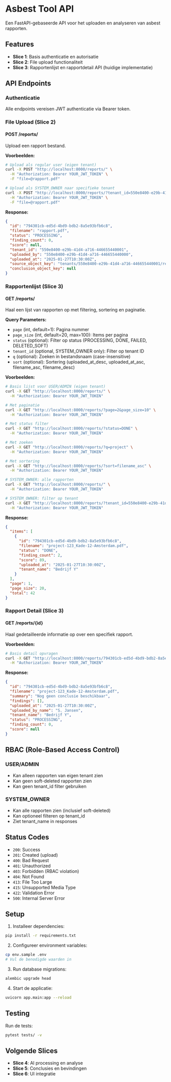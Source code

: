 # Asbest Tool API

Een FastAPI-gebaseerde API voor het uploaden en analyseren van asbest rapporten.

## Features

- **Slice 1**: Basis authenticatie en autorisatie
- **Slice 2**: File upload functionaliteit
- **Slice 3**: Rapportenlijst en rapportdetail API (huidige implementatie)

## API Endpoints

### Authenticatie

Alle endpoints vereisen JWT authenticatie via Bearer token.

### File Upload (Slice 2)

#### POST /reports/

Upload een rapport bestand.

**Voorbeelden:**

```bash
# Upload als regular user (eigen tenant)
curl -X POST "http://localhost:8000/reports/" \
  -H "Authorization: Bearer YOUR_JWT_TOKEN" \
  -F "file=@rapport.pdf"

# Upload als SYSTEM_OWNER naar specifieke tenant
curl -X POST "http://localhost:8000/reports/?tenant_id=550e8400-e29b-41d4-a716-446655440001" \
  -H "Authorization: Bearer YOUR_JWT_TOKEN" \
  -F "file=@rapport.pdf"
```

**Response:**
```json
{
  "id": "794301cb-ed5d-4bd9-bdb2-8a5e93bfb6c8",
  "filename": "rapport.pdf",
  "status": "PROCESSING",
  "finding_count": 0,
  "score": null,
  "tenant_id": "550e8400-e29b-41d4-a716-446655440001",
  "uploaded_by": "550e8400-e29b-41d4-a716-446655440000",
  "uploaded_at": "2025-01-27T10:30:00Z",
  "source_object_key": "tenants/550e8400-e29b-41d4-a716-446655440001/reports/794301cb-ed5d-4bd9-bdb2-8a5e93bfb6c8/source/rapport.pdf",
  "conclusion_object_key": null
}
```

### Rapportenlijst (Slice 3)

#### GET /reports/

Haal een lijst van rapporten op met filtering, sortering en paginatie.

**Query Parameters:**
- `page` (int, default=1): Pagina nummer
- `page_size` (int, default=20, max=100): Items per pagina
- `status` (optional): Filter op status (PROCESSING, DONE, FAILED, DELETED_SOFT)
- `tenant_id` (optional, SYSTEM_OWNER only): Filter op tenant ID
- `q` (optional): Zoeken in bestandsnaam (case-insensitive)
- `sort` (optional): Sortering (uploaded_at_desc, uploaded_at_asc, filename_asc, filename_desc)

**Voorbeelden:**

```bash
# Basis lijst voor USER/ADMIN (eigen tenant)
curl -X GET "http://localhost:8000/reports/" \
  -H "Authorization: Bearer YOUR_JWT_TOKEN"

# Met paginatie
curl -X GET "http://localhost:8000/reports/?page=2&page_size=10" \
  -H "Authorization: Bearer YOUR_JWT_TOKEN"

# Met status filter
curl -X GET "http://localhost:8000/reports/?status=DONE" \
  -H "Authorization: Bearer YOUR_JWT_TOKEN"

# Met zoeken
curl -X GET "http://localhost:8000/reports/?q=project" \
  -H "Authorization: Bearer YOUR_JWT_TOKEN"

# Met sortering
curl -X GET "http://localhost:8000/reports/?sort=filename_asc" \
  -H "Authorization: Bearer YOUR_JWT_TOKEN"

# SYSTEM_OWNER: alle rapporten
curl -X GET "http://localhost:8000/reports/" \
  -H "Authorization: Bearer YOUR_JWT_TOKEN"

# SYSTEM_OWNER: filter op tenant
curl -X GET "http://localhost:8000/reports/?tenant_id=550e8400-e29b-41d4-a716-446655440001" \
  -H "Authorization: Bearer YOUR_JWT_TOKEN"
```

**Response:**
```json
{
  "items": [
    {
      "id": "794301cb-ed5d-4bd9-bdb2-8a5e93bfb6c8",
      "filename": "project-123_Kade-12-Amsterdam.pdf",
      "status": "DONE",
      "finding_count": 2,
      "score": 89,
      "uploaded_at": "2025-01-27T10:30:00Z",
      "tenant_name": "Bedrijf Y"
    }
  ],
  "page": 1,
  "page_size": 20,
  "total": 42
}
```

### Rapport Detail (Slice 3)

#### GET /reports/{id}

Haal gedetailleerde informatie op over een specifiek rapport.

**Voorbeelden:**

```bash
# Basis detail opvragen
curl -X GET "http://localhost:8000/reports/794301cb-ed5d-4bd9-bdb2-8a5e93bfb6c8" \
  -H "Authorization: Bearer YOUR_JWT_TOKEN"
```

**Response:**
```json
{
  "id": "794301cb-ed5d-4bd9-bdb2-8a5e93bfb6c8",
  "filename": "project-123_Kade-12-Amsterdam.pdf",
  "summary": "Nog geen conclusie beschikbaar",
  "findings": [],
  "uploaded_at": "2025-01-27T10:30:00Z",
  "uploaded_by_name": "S. Jansen",
  "tenant_name": "Bedrijf Y",
  "status": "PROCESSING",
  "finding_count": 0,
  "score": null
}
```

## RBAC (Role-Based Access Control)

### USER/ADMIN
- Kan alleen rapporten van eigen tenant zien
- Kan geen soft-deleted rapporten zien
- Kan geen tenant_id filter gebruiken

### SYSTEM_OWNER
- Kan alle rapporten zien (inclusief soft-deleted)
- Kan optioneel filteren op tenant_id
- Ziet tenant_name in responses

## Status Codes

- `200`: Success
- `201`: Created (upload)
- `400`: Bad Request
- `401`: Unauthorized
- `403`: Forbidden (RBAC violation)
- `404`: Not Found
- `413`: File Too Large
- `415`: Unsupported Media Type
- `422`: Validation Error
- `500`: Internal Server Error

## Setup

1. Installeer dependencies:
```bash
pip install -r requirements.txt
```

2. Configureer environment variables:
```bash
cp env.sample .env
# Vul de benodigde waarden in
```

3. Run database migrations:
```bash
alembic upgrade head
```

4. Start de applicatie:
```bash
uvicorn app.main:app --reload
```

## Testing

Run de tests:
```bash
pytest tests/ -v
```

## Volgende Slices

- **Slice 4**: AI processing en analyse
- **Slice 5**: Conclusies en bevindingen
- **Slice 6**: UI integratie
